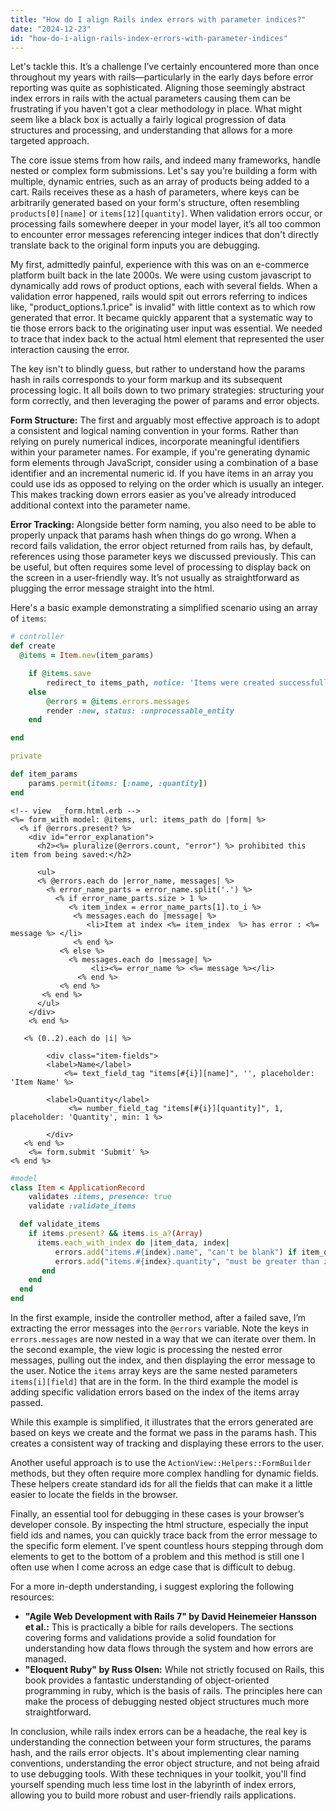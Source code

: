 ```yaml
---
title: "How do I align Rails index errors with parameter indices?"
date: "2024-12-23"
id: "how-do-i-align-rails-index-errors-with-parameter-indices"
---
```


Let's tackle this. It’s a challenge I’ve certainly encountered more than once throughout my years with rails—particularly in the early days before error reporting was quite as sophisticated. Aligning those seemingly abstract index errors in rails with the actual parameters causing them can be frustrating if you haven't got a clear methodology in place. What might seem like a black box is actually a fairly logical progression of data structures and processing, and understanding that allows for a more targeted approach.

The core issue stems from how rails, and indeed many frameworks, handle nested or complex form submissions. Let's say you’re building a form with multiple, dynamic entries, such as an array of products being added to a cart. Rails receives these as a hash of parameters, where keys can be arbitrarily generated based on your form's structure, often resembling `products[0][name]` or `items[12][quantity]`. When validation errors occur, or processing fails somewhere deeper in your model layer, it’s all too common to encounter error messages referencing integer indices that don't directly translate back to the original form inputs you are debugging.

My first, admittedly painful, experience with this was on an e-commerce platform built back in the late 2000s. We were using custom javascript to dynamically add rows of product options, each with several fields. When a validation error happened, rails would spit out errors referring to indices like, "product_options.1.price" is invalid" with little context as to which row generated that error. It became quickly apparent that a systematic way to tie those errors back to the originating user input was essential. We needed to trace that index back to the actual html element that represented the user interaction causing the error.

The key isn't to blindly guess, but rather to understand how the params hash in rails corresponds to your form markup and its subsequent processing logic. It all boils down to two primary strategies: structuring your form correctly, and then leveraging the power of params and error objects.

**Form Structure:** The first and arguably most effective approach is to adopt a consistent and logical naming convention in your forms. Rather than relying on purely numerical indices, incorporate meaningful identifiers within your parameter names. For example, if you're generating dynamic form elements through JavaScript, consider using a combination of a base identifier and an incremental numeric id. If you have items in an array you could use ids as opposed to relying on the order which is usually an integer. This makes tracking down errors easier as you've already introduced additional context into the parameter name.

**Error Tracking:** Alongside better form naming, you also need to be able to properly unpack that params hash when things do go wrong. When a record fails validation, the error object returned from rails has, by default, references using those parameter keys we discussed previously. This can be useful, but often requires some level of processing to display back on the screen in a user-friendly way. It’s not usually as straightforward as plugging the error message straight into the html.

Here's a basic example demonstrating a simplified scenario using an array of `items`:

```ruby
# controller
def create
  @items = Item.new(item_params)

    if @items.save
        redirect_to items_path, notice: 'Items were created successfully.'
    else
        @errors = @items.errors.messages
        render :new, status: :unprocessable_entity
    end

end

private

def item_params
    params.permit(items: [:name, :quantity])
end
```

```erb
<!-- view  _form.html.erb -->
<%= form_with model: @items, url: items_path do |form| %>
  <% if @errors.present? %>
    <div id="error_explanation">
      <h2><%= pluralize(@errors.count, "error") %> prohibited this item from being saved:</h2>

      <ul>
      <% @errors.each do |error_name, messages| %>
        <% error_name_parts = error_name.split('.') %>
          <% if error_name_parts.size > 1 %>
             <% item_index = error_name_parts[1].to_i %>
              <% messages.each do |message| %>
                 <li>Item at index <%= item_index  %> has error : <%= message %> </li>
              <% end %>
           <% else %>
             <% messages.each do |message| %>
                  <li><%= error_name %> <%= message %></li>
               <% end %>
           <% end %>
       <% end %>
      </ul>
    </div>
    <% end %>

   <% (0..2).each do |i| %>

        <div class="item-fields">
        <label>Name</label>
            <%= text_field_tag "items[#{i}][name]", '', placeholder: 'Item Name' %>

        <label>Quantity</label>
             <%= number_field_tag "items[#{i}][quantity]", 1, placeholder: 'Quantity', min: 1 %>

        </div>
   <% end %>
    <%= form.submit 'Submit' %>
<% end %>
```

```ruby
#model
class Item < ApplicationRecord
    validates :items, presence: true
    validate :validate_items

  def validate_items
    if items.present? && items.is_a?(Array)
      items.each_with_index do |item_data, index|
          errors.add("items.#{index}.name", "can't be blank") if item_data[:name].blank?
          errors.add("items.#{index}.quantity", "must be greater than zero") if item_data[:quantity].to_i <= 0
       end
    end
  end
end
```
In the first example, inside the controller method, after a failed save, I’m extracting the error messages into the `@errors` variable. Note the keys in `errors.messages` are now nested in a way that we can iterate over them. In the second example, the view logic is processing the nested error messages, pulling out the index, and then displaying the error message to the user. Notice the `items` array keys are the same nested parameters `items[i][field]` that are in the form. In the third example the model is adding specific validation errors based on the index of the items array passed.

While this example is simplified, it illustrates that the errors generated are based on keys we create and the format we pass in the params hash. This creates a consistent way of tracking and displaying these errors to the user.

Another useful approach is to use the `ActionView::Helpers::FormBuilder` methods, but they often require more complex handling for dynamic fields. These helpers create standard ids for all the fields that can make it a little easier to locate the fields in the browser.

Finally, an essential tool for debugging in these cases is your browser’s developer console. By inspecting the html structure, especially the input field ids and names, you can quickly trace back from the error message to the specific form element. I’ve spent countless hours stepping through dom elements to get to the bottom of a problem and this method is still one I often use when I come across an edge case that is difficult to debug.

For a more in-depth understanding, i suggest exploring the following resources:

*   **"Agile Web Development with Rails 7" by David Heinemeier Hansson et al.:** This is practically a bible for rails developers. The sections covering forms and validations provide a solid foundation for understanding how data flows through the system and how errors are managed.
*   **"Eloquent Ruby" by Russ Olsen:** While not strictly focused on Rails, this book provides a fantastic understanding of object-oriented programming in ruby, which is the basis of rails. The principles here can make the process of debugging nested object structures much more straightforward.

In conclusion, while rails index errors can be a headache, the real key is understanding the connection between your form structures, the params hash, and the rails error objects. It's about implementing clear naming conventions, understanding the error object structure, and not being afraid to use debugging tools. With these techniques in your toolkit, you'll find yourself spending much less time lost in the labyrinth of index errors, allowing you to build more robust and user-friendly rails applications.
